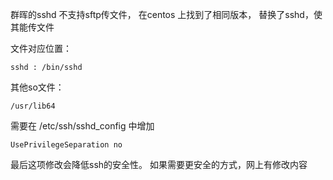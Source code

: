 群晖的sshd 不支持sftp传文件， 在centos 上找到了相同版本， 替换了sshd，使其能传文件

文件对应位置：

```
sshd : /bin/sshd
```

其他so文件：
```
/usr/lib64 
```

需要在 /etc/ssh/sshd_config 中增加
```
UsePrivilegeSeparation no
```

最后这项修改会降低ssh的安全性。 如果需要更安全的方式，网上有修改内容
